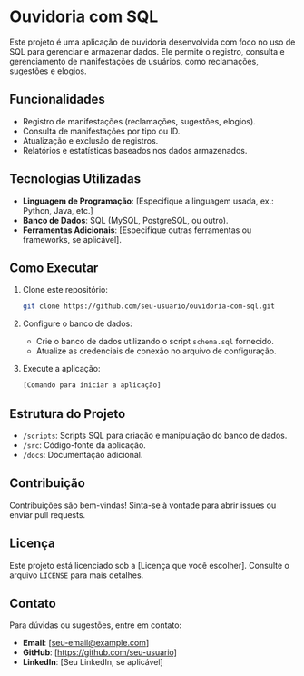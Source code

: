 # Ouvidoria com SQL

Este projeto é uma aplicação de ouvidoria desenvolvida com foco no uso de SQL para gerenciar e armazenar dados. Ele permite o registro, consulta e gerenciamento de manifestações de usuários, como reclamações, sugestões e elogios.

## Funcionalidades

- Registro de manifestações (reclamações, sugestões, elogios).
- Consulta de manifestações por tipo ou ID.
- Atualização e exclusão de registros.
- Relatórios e estatísticas baseados nos dados armazenados.

## Tecnologias Utilizadas

- **Linguagem de Programação**: [Especifique a linguagem usada, ex.: Python, Java, etc.]
- **Banco de Dados**: SQL (MySQL, PostgreSQL, ou outro).
- **Ferramentas Adicionais**: [Especifique outras ferramentas ou frameworks, se aplicável].

## Como Executar

1. Clone este repositório:
    ```bash
    git clone https://github.com/seu-usuario/ouvidoria-com-sql.git
    ```
2. Configure o banco de dados:
    - Crie o banco de dados utilizando o script `schema.sql` fornecido.
    - Atualize as credenciais de conexão no arquivo de configuração.

3. Execute a aplicação:
    ```bash
    [Comando para iniciar a aplicação]
    ```

## Estrutura do Projeto

- `/scripts`: Scripts SQL para criação e manipulação do banco de dados.
- `/src`: Código-fonte da aplicação.
- `/docs`: Documentação adicional.

## Contribuição

Contribuições são bem-vindas! Sinta-se à vontade para abrir issues ou enviar pull requests.

## Licença

Este projeto está licenciado sob a [Licença que você escolher]. Consulte o arquivo `LICENSE` para mais detalhes.

## Contato

Para dúvidas ou sugestões, entre em contato:
- **Email**: [seu-email@example.com]
- **GitHub**: [https://github.com/seu-usuario]
- **LinkedIn**: [Seu LinkedIn, se aplicável]